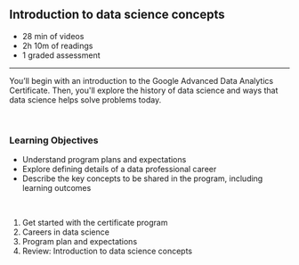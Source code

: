 ## Introduction to data science concepts

- 28 min of videos
- 2h 10m of readings
- 1 graded assessment

<hr>

You’ll begin with an introduction to the Google Advanced Data Analytics Certificate. Then, you'll explore the history of data science and ways that data science helps solve problems today.

<br>

### Learning Objectives

- Understand program plans and expectations
- Explore defining details of a data professional career
- Describe the key concepts to be shared in the program, including learning outcomes

<br>

1. Get started with the certificate program
2. Careers in data science
3. Program plan and expectations
4. Review: Introduction to data science concepts
